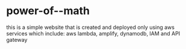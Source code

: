 # power-of--math
this is a simple website that is created and deployed only using aws services which include: aws lambda, amplify, dynamodb, IAM  and  API gateway
